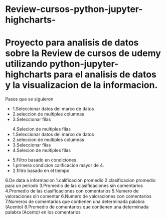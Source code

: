 # Review-cursos-python-jupyter-highcharts-

<h1>Proyecto para analisis de datos sobre la Review de cursos de udemy utilizando python-jupyter-highcharts para el analisis de datos y la visualizacion de la informacion.</h1>

<p1>Pasos que se siguieron</p1>

<ul>
<li>1.Seleccionar datos del marco de datos</li>
<li>2.seleccion de multiples columnas </li>
<li>3.Seleccionar filas</li>

</ul>

<ul>4.Selecion de multiples filas
<li>1.Seleccionar datos del marco de datos</li>
<li>2.seleccion de multiples columnas </li>
<li>3.Seleccionar filas</li>
<li>4.Selecion de multiples filas</li>
</ul>
  
<ul>
<li>5.Filtro basado en condiciones
  <li>1.primera condicion calificacion mayor de 4.</li>
  <li>2.filtro basado en el tiempo </li>
</ul>

6.De data a informacion
  1.calificación promedio
  2.clasificacion promedio para un periodo
  3.Promedio de las clasificaciones sin comentarios
  4.Promedio de las clasificaciones con comentarios
  5.Numero de valoraciones sin comentar
  6.Numero de valoraciones con comentarios 
  7.Numeros de comentarios que contienen una determinada palabra (Acento)
  8.Promedio de comentarios que contienen una determinada palabra (Acento) en los comentarios
